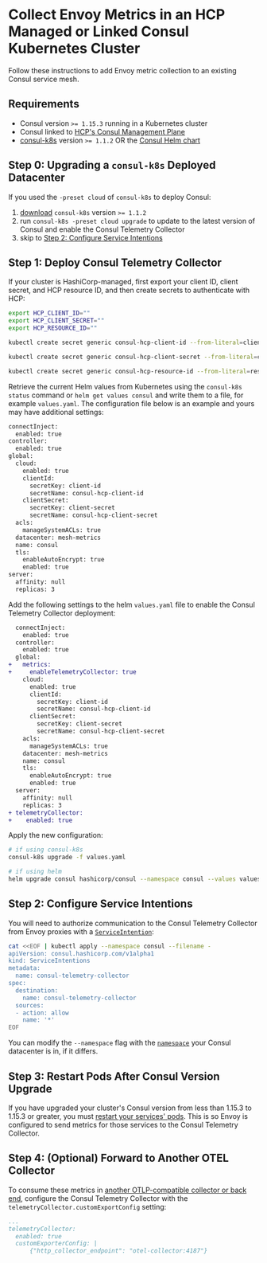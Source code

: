 # Collect Envoy Metrics in an HCP Managed or Linked Consul Kubernetes Cluster

Follow these instructions to add Envoy metric collection to an existing Consul service mesh.

## Requirements

- Consul version `>= 1.15.3` running in a Kubernetes cluster
- Consul linked to [HCP's Consul Management Plane](https://developer.hashicorp.com/hcp/docs/consul/usage/management-plane)
- [consul-k8s](https://developer.hashicorp.com/consul/docs/k8s/installation/install-cli#install-the-cli) version `>= 1.1.2` OR the [Consul Helm chart](https://developer.hashicorp.com/consul/docs/k8s/installation/install#install-consul-on-kubernetes-with-helm)

## Step 0: Upgrading a `consul-k8s` Deployed Datacenter

If you used the `-preset cloud` of `consul-k8s` to deploy Consul:
1. [download](https://developer.hashicorp.com/consul/docs/k8s/installation/install-cli#install-the-cli) `consul-k8s` version `>= 1.1.2`
1. run `consul-k8s -preset cloud upgrade` to update to the latest version of Consul and enable the Consul Telemetry Collector
1. skip to [Step 2: Configure Service Intentions](#step-2-configure-service-intentions)

## Step 1: Deploy Consul Telemetry Collector

If your cluster is HashiCorp-managed, first export your client ID, client secret, and HCP resource ID, and then create secrets to authenticate with HCP:

```bash
export HCP_CLIENT_ID=""
export HCP_CLIENT_SECRET=""
export HCP_RESOURCE_ID=""
```

```bash
kubectl create secret generic consul-hcp-client-id --from-literal=client-id=$HCP_CLIENT_ID --namespace consul

kubectl create secret generic consul-hcp-client-secret --from-literal=client-secret=$HCP_CLIENT_SECRET --namespace consul

kubectl create secret generic consul-hcp-resource-id --from-literal=resource-id=$HCP_RESOURCE_ID --namespace consul
```

Retrieve the current Helm values from Kubernetes using the `consul-k8s status` command or `helm get values consul` and write them to a file, for example `values.yaml`. The configuration file below is an example and yours may have additional settings:

```bash
connectInject:
  enabled: true
controller:
  enabled: true
global:
  cloud:
    enabled: true
    clientId:
      secretKey: client-id
      secretName: consul-hcp-client-id
    clientSecret:
      secretKey: client-secret
      secretName: consul-hcp-client-secret
  acls:
    manageSystemACLs: true
  datacenter: mesh-metrics
  name: consul
  tls:
    enableAutoEncrypt: true
    enabled: true
server:
  affinity: null
  replicas: 3
```

Add the following settings to the helm `values.yaml` file to enable the Consul Telemetry Collector deployment:

```diff
  connectInject:
    enabled: true
  controller:
    enabled: true
  global:
+   metrics:
+     enableTelemetryCollector: true
    cloud:
      enabled: true
      clientId:
        secretKey: client-id
        secretName: consul-hcp-client-id
      clientSecret:
        secretKey: client-secret
        secretName: consul-hcp-client-secret
    acls:
      manageSystemACLs: true
    datacenter: mesh-metrics
    name: consul
    tls:
      enableAutoEncrypt: true
      enabled: true
  server:
    affinity: null
    replicas: 3
+ telemetryCollector:
+    enabled: true
```

Apply the new configuration:

```bash
# if using consul-k8s
consul-k8s upgrade -f values.yaml

# if using helm
helm upgrade consul hashicorp/consul --namespace consul --values values.yaml
```

## Step 2: Configure Service Intentions

You will need to authorize communication to the Consul Telemetry Collector from Envoy proxies with a [`ServiceIntention`](https://developer.hashicorp.com/consul/docs/connect/config-entries/service-intentions):

```bash
cat <<EOF | kubectl apply --namespace consul --filename -
apiVersion: consul.hashicorp.com/v1alpha1
kind: ServiceIntentions
metadata:
  name: consul-telemetry-collector
spec:
  destination:
    name: consul-telemetry-collector
  sources:
  - action: allow
    name: '*'
EOF
```

You can modify the `--namespace` flag with the [`namespace`](https://kubernetes.io/docs/concepts/overview/working-with-objects/namespaces/) your Consul datacenter is in, if it differs.

## Step 3: Restart Pods After Consul Version Upgrade

If you have upgraded your cluster's Consul version from less than 1.15.3 to 1.15.3 or greater, you must [restart your services' pods](https://kubernetes.io/docs/reference/generated/kubectl/kubectl-commands#-em-restart-em-). This is so Envoy is configured to send metrics for those services to the Consul Telemetry Collector.

## Step 4: (Optional) Forward to Another OTEL Collector

To consume these metrics in [another OTLP-compatible collector or back end](https://opentelemetry.io/docs/concepts/sdk-configuration/otlp-exporter-configuration/#otel_exporter_otlp_metrics_endpoint), configure the Consul Telemetry Collector with the `telemetryCollector.customExportConfig` setting:

```yaml
...
telemetryCollector:
  enabled: true
  customExporterConfig: |
      {"http_collector_endpoint": "otel-collector:4187"}
```

